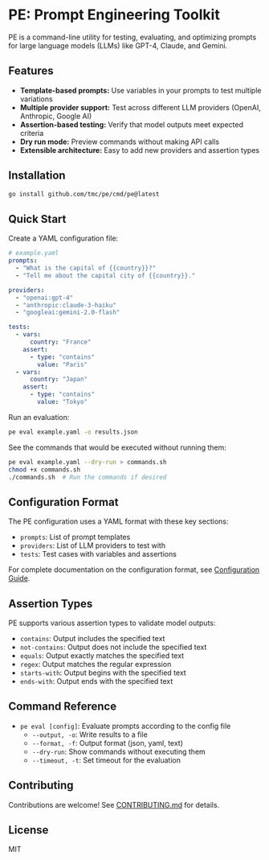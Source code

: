# PE: Prompt Engineering Toolkit

PE is a command-line utility for testing, evaluating, and optimizing prompts for large language models (LLMs) like GPT-4, Claude, and Gemini.

## Features

- **Template-based prompts:** Use variables in your prompts to test multiple variations
- **Multiple provider support:** Test across different LLM providers (OpenAI, Anthropic, Google AI)  
- **Assertion-based testing:** Verify that model outputs meet expected criteria
- **Dry run mode:** Preview commands without making API calls
- **Extensible architecture:** Easy to add new providers and assertion types

## Installation

```bash
go install github.com/tmc/pe/cmd/pe@latest
```

## Quick Start

Create a YAML configuration file:

```yaml
# example.yaml
prompts:
  - "What is the capital of {{country}}?"
  - "Tell me about the capital city of {{country}}."

providers:
  - "openai:gpt-4"
  - "anthropic:claude-3-haiku"
  - "googleai:gemini-2.0-flash"

tests:
  - vars:
      country: "France"
    assert:
      - type: "contains"
        value: "Paris"
  - vars:
      country: "Japan"
    assert:
      - type: "contains"
        value: "Tokyo"
```

Run an evaluation:

```bash
pe eval example.yaml -o results.json
```

See the commands that would be executed without running them:

```bash
pe eval example.yaml --dry-run > commands.sh
chmod +x commands.sh
./commands.sh  # Run the commands if desired
```

## Configuration Format

The PE configuration uses a YAML format with these key sections:

- `prompts`: List of prompt templates
- `providers`: List of LLM providers to test with
- `tests`: Test cases with variables and assertions

For complete documentation on the configuration format, see [Configuration Guide](docs/configuration.md).

## Assertion Types

PE supports various assertion types to validate model outputs:

- `contains`: Output includes the specified text
- `not-contains`: Output does not include the specified text
- `equals`: Output exactly matches the specified text
- `regex`: Output matches the regular expression
- `starts-with`: Output begins with the specified text
- `ends-with`: Output ends with the specified text

## Command Reference

- `pe eval [config]`: Evaluate prompts according to the config file
  - `--output, -o`: Write results to a file
  - `--format, -f`: Output format (json, yaml, text)
  - `--dry-run`: Show commands without executing them
  - `--timeout, -t`: Set timeout for the evaluation

## Contributing

Contributions are welcome! See [CONTRIBUTING.md](CONTRIBUTING.md) for details.

## License

MIT